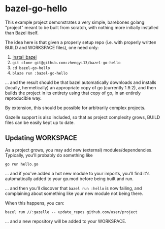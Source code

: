 # bazel-go-hello

This example project demonstrates a very simple, barebones golang "project"
meant to be built from scratch, with nothing more initially installed than Bazel
itself.

The idea here is that given a properly setup repo (i.e. with properly written
BUILD and WORKSPACE files), one need only:

1. [Install bazel](https://docs.bazel.build/versions/master/install.html)
2. `git clone git@github.com:zhengyi13/bazel-go-hello`
3. `cd bazel-go-hello`
4. `blaze run :bazel-go-hello`

... and the result should be that bazel automatically downloads and installs
(locally, hermetically) an appropriate copy of go (currently 1.9.2), and then
builds the project in its entirety using that copy of go, in an entirely
reproducible way.

By extension, this should be possible for arbitrarily complex projects.

Gazelle support is also included, so that as project complexity grows, BUILD
files can be easily kept up to date.

## Updating WORKSPACE

As a project grows, you may add new (external) modules/dependencies. Typically, you'll probably do something like

```shell
go run hello.go
```

... and if you've added a hot new module to your imports, you'll find it's automatically added to your go.mod before being built and run.

... and then you'll discover that `bazel run :hello` is now failing, and complaining about something like your new module not being there.

When this happens, you can:

```shell
bazel run //:gazelle -- update_repos github.com/user/project
```

... and a new repository will be added to your WORKSPACE.
